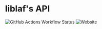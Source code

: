# liblaf's API

[![GitHub Actions Workflow Status](https://img.shields.io/github/actions/workflow/status/liblaf/api/ci.yaml)](https://github.com/liblaf/api/actions/workflows/ci.yaml)
[![Website](https://img.shields.io/website?url=https%3A%2F%2Fapi.liblaf.me)](https://api.liblaf.me)
